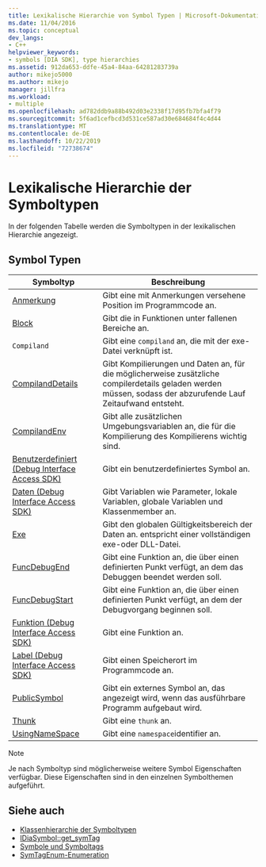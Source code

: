 ```yaml
---
title: Lexikalische Hierarchie von Symbol Typen | Microsoft-Dokumentation
ms.date: 11/04/2016
ms.topic: conceptual
dev_langs:
- C++
helpviewer_keywords:
- symbols [DIA SDK], type hierarchies
ms.assetid: 912da653-ddfe-45a4-84aa-64281283739a
author: mikejo5000
ms.author: mikejo
manager: jillfra
ms.workload:
- multiple
ms.openlocfilehash: ad782ddb9a88b492d03e2338f17d95fb7bfa4f79
ms.sourcegitcommit: 5f6ad1cefbcd3d531ce587ad30e684684f4c4d44
ms.translationtype: MT
ms.contentlocale: de-DE
ms.lasthandoff: 10/22/2019
ms.locfileid: "72738674"
---
```

# <a name="lexical-hierarchy-of-symbol-types"></a>Lexikalische Hierarchie der Symboltypen
In der folgenden Tabelle werden die Symboltypen in der lexikalischen Hierarchie angezeigt.

## <a name="symbol-types"></a>Symbol Typen

|Symboltyp|Beschreibung|
|-----------------|-----------------|
|[Anmerkung](../../debugger/debug-interface-access/annotation.md)|Gibt eine mit Anmerkungen versehene Position im Programmcode an.|
|[Block](../../debugger/debug-interface-access/block.md)|Gibt die in Funktionen unter fallenen Bereiche an.|
|`Compiland`|Gibt eine `compiland` an, die mit der exe-Datei verknüpft ist.|
|[CompilandDetails](../../debugger/debug-interface-access/compilanddetails.md)|Gibt Kompilierungen und Daten an, für die möglicherweise zusätzliche compilerdetails geladen werden müssen, sodass der abzurufende Lauf Zeitaufwand entsteht.|
|[CompilandEnv](../../debugger/debug-interface-access/compilandenv.md)|Gibt alle zusätzlichen Umgebungsvariablen an, die für die Kompilierung des Kompilierens wichtig sind.|
|[Benutzerdefiniert (Debug Interface Access SDK)](../../debugger/debug-interface-access/custom-debug-interface-access-sdk.md)|Gibt ein benutzerdefiniertes Symbol an.|
|[Daten (Debug Interface Access SDK)](../../debugger/debug-interface-access/data-debug-interface-access-sdk.md)|Gibt Variablen wie Parameter, lokale Variablen, globale Variablen und Klassenmember an.|
|[Exe](../../debugger/debug-interface-access/exe.md)|Gibt den globalen Gültigkeitsbereich der Daten an. entspricht einer vollständigen exe-oder DLL-Datei.|
|[FuncDebugEnd](../../debugger/debug-interface-access/funcdebugend.md)|Gibt eine Funktion an, die über einen definierten Punkt verfügt, an dem das Debuggen beendet werden soll.|
|[FuncDebugStart](../../debugger/debug-interface-access/funcdebugstart.md)|Gibt eine Funktion an, die über einen definierten Punkt verfügt, an dem der Debugvorgang beginnen soll.|
|[Funktion (Debug Interface Access SDK)](../../debugger/debug-interface-access/function-debug-interface-access-sdk.md)|Gibt eine Funktion an.|
|[Label (Debug Interface Access SDK)](../../debugger/debug-interface-access/label-debug-interface-access-sdk.md)|Gibt einen Speicherort im Programmcode an.|
|[PublicSymbol](../../debugger/debug-interface-access/publicsymbol.md)|Gibt ein externes Symbol an, das angezeigt wird, wenn das ausführbare Programm aufgebaut wird.|
|[Thunk](../../debugger/debug-interface-access/thunk.md)|Gibt eine `thunk` an.|
|[UsingNameSpace](../../debugger/debug-interface-access/usingnamespace.md)|Gibt eine `namespace`identifier an.|

> [!NOTE]
> Je nach Symboltyp sind möglicherweise weitere Symbol Eigenschaften verfügbar. Diese Eigenschaften sind in den einzelnen Symbolthemen aufgeführt.

## <a name="see-also"></a>Siehe auch
- [Klassenhierarchie der Symboltypen](../../debugger/debug-interface-access/class-hierarchy-of-symbol-types.md)
- [IDiaSymbol::get_symTag](../../debugger/debug-interface-access/idiasymbol-get-symtag.md)
- [Symbole und Symboltags](../../debugger/debug-interface-access/symbols-and-symbol-tags.md)
- [SymTagEnum-Enumeration](../../debugger/debug-interface-access/symtagenum.md)